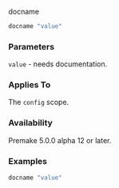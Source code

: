 docname

```lua
docname "value"
```

### Parameters ###

`value` - needs documentation.

### Applies To ###

The `config` scope.

### Availability ###

Premake 5.0.0 alpha 12 or later.

### Examples ###

```lua
docname "value"
```


